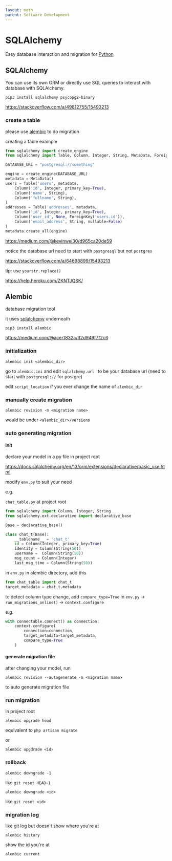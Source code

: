 ```yaml
---
layout: meth
parent: Software Development
---
```


# SQLAlchemy

Easy database interaction and migration for [Python](Python)

## SQLAlchemy

You can use its own ORM or directly use SQL queries to interact with database with SQLAlchemy.

```
pip3 install sqlalchemy psycopg2-binary
```

<https://stackoverflow.com/a/49812755/15493213>

### create a table

please use [alembic](#alembic) to do migration

creating a table example

```py
from sqlalchemy import create_engine
from sqlalchemy import Table, Column, Integer, String, MetaData, ForeignKey

DATABASE_URL = "postgresql://something"

engine = create_engine(DATABASE_URL)
metadata = MetaData()
users = Table('users', metadata,
    Column('id', Integer, primary_key=True),
    Column('name', String),
    Column('fullname', String),
)
addresses = Table('addresses', metadata,
    Column('id', Integer, primary_key=True),
    Column('user_id', None, ForeignKey('users.id')),
    Column('email_address', String, nullable=False)
)
metadata.create_all(engine)
```

<https://medium.com/@kevinwei30/d965ca20de59>

notice the database url need to start with `postgresql` but not `postgres`  

<https://stackoverflow.com/a/64698899/15493213>

tip: use `yourstr.replace()`  

<https://help.heroku.com/ZKNTJQSK/>

## Alembic

database migration tool

it uses [sqlalchemy](#sqlalchemy) underneath

```
pip3 install alembic
```

<https://medium.com/@acer1832a/32d949f7f2c6>

### initialization

```
alembic init <alembic_dir>
```

go to `alembic.ini` and edit `sqlalchemy.url `
to be your database url (need to start with `postgresql://` for postgre)

edit `script_location` if you ever change the name of `alembic_dir`

### manually create migration
```
alembic revision -m <migration name>
```
would be under `<alembic_dir>/versions`

### auto generating migration

#### init

declare your model in a py file in project root  

<https://docs.sqlalchemy.org/en/13/orm/extensions/declarative/basic_use.html>

modify `env.py` to suit your need

e.g.

`chat_table.py` at project root

```py
from sqlalchemy import Column, Integer, String
from sqlalchemy.ext.declarative import declarative_base

Base = declarative_base()

class chat_t(Base):
    __tablename__ = 'chat_t'
    id = Column(Integer, primary_key=True)
    identity = Column(String(50))
    username =  Column(String(50))
    msg_count = Column(Integer)
    last_msg_time = Column(String(50))
```

in `env.py` in alembic directory, add this

```py
from chat_table import chat_t
target_metadata = chat_t.metadata
```

to detect column type change, add `compare_type=True` in `env.py` -> `run_migrations_online()` -> `context.configure`

e.g.

```py
with connectable.connect() as connection:
	context.configure(
		connection=connection, 
		target_metadata=target_metadata,
		compare_type=True
	)
```

#### generate migration file

after changing your model, run

```
alembic revision --autogenerate -m <migration name>
```

to auto generate migration file

### run migration

in project root

```
alembic upgrade head
```

equivalent to `php artisan migrate`

or

```
alembic upgdrade <id>
```

### rollback

```
alembic downgrade -1
```

like `git reset HEAD~1`

```
alembic downgrade <id>
```

like `git reset <id>`

### migration log

like git log but doesn't show where you're at

```
alembic history
```

show the id you're at

```
alembic current
```